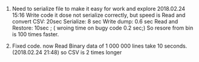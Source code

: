 1) Need to serialize file to make it easy for work and explore 2018.02.24 15:16
Write code it dose not serialize correctly, but speed is
Read and convert CSV: 20sec
Serialize: 8 sec
Write dump: 0.6 sec
Read and Restore: 10sec ; ( wroing time on bugy code 0.2 sec;) 
So resore from bin is 100 times faster.

2) Fixed code. now Read Binary data of 1 000 000 lines take 10 seconds. (2018.02.24 21:48)
so CSV is 2 times longer